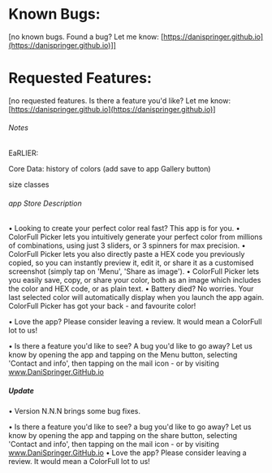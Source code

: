 # Known Bugs:
[no known bugs. Found a bug? Let me know: [https://danispringer.github.io](https://danispringer.github.io)]]


# Requested Features:

[no requested features. Is there a feature you'd like? Let me know: [https://danispringer.github.io](https://danispringer.github.io)]


###### Notes

EaRLIER:

Core Data: history of colors (add save to app Gallery button)

size classes

###### app Store Description
• Looking to create your perfect color real fast? This app is for you.
• ColorFull Picker lets you intuitively generate your perfect color from millions of combinations, using just 3 sliders, or 3 spinners for max precision.
• ColorFull Picker lets you also directly paste a HEX code you previously copied, so you can instantly preview it, edit it, or share it as a customised screenshot (simply tap on 'Menu', 'Share as image').
• ColorFull Picker lets you easily save, copy, or share your color, both as an image which includes the color and HEX code, or as plain text.
• Battery died? No worries. Your last selected color will automatically display when you launch the app again. ColorFull Picker has got your back - and favourite color!

• Love the app? Please consider leaving a review. It would mean a ColorFull lot to us!

• Is there a feature you'd like to see? A bug you'd like to go away? Let us know by opening the app and tapping on the Menu button, selecting 'Contact and info', then tapping on the mail icon - or by visiting www.DaniSpringer.GitHub.io

##### Update

• Version N.N.N brings some bug fixes.

• Is there a feature you'd like to see? a bug you'd like to go away? Let us know by opening the app and tapping on the share button, selecting 'Contact and info', then tapping on the mail icon - or by visiting www.DaniSpringer.GitHub.io
• Love the app? Please consider leaving a review. It would mean a ColorFull lot to us!